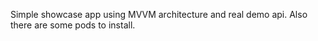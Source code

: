 Simple showcase app using MVVM architecture and real demo api. 
Also there are some pods to install.
